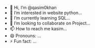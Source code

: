 - 👋 Hi, I’m @qasim0khan
- 👀 I’m interested in website python...
- 🌱 I’m currently learning SQL...
- 💞️ I’m looking to collaborate on Project...
- 📫 How to reach me kasim...
- 😄 Pronouns: ...
- ⚡ Fun fact: ...

<!---
qasim0khan/qasim0khan is a ✨ special ✨ repository because its `README.md` (this file) appears on your GitHub profile.
You can click the Preview link to take a look at your changes.
--->
